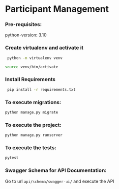 # Participant Management

### Pre-requisites:
python-version: 3.10


### Create virtualenv and activate it

```bash
 python -m virtualenv venv

 ```

```bash
source venv/bin/activate
 ```

### Install Requirements

```bash
 pip install -r requirements.txt
 ```

### To execute migrations:

```bash
python manage.py migrate
```

### To execute the project:

```bash
python manage.py runserver
```

### To execute the tests:

```bash
pytest
```

### Swagger Schema for API Documentation:

 Go to url `api/schema/swagger-ui/` and execute the API
